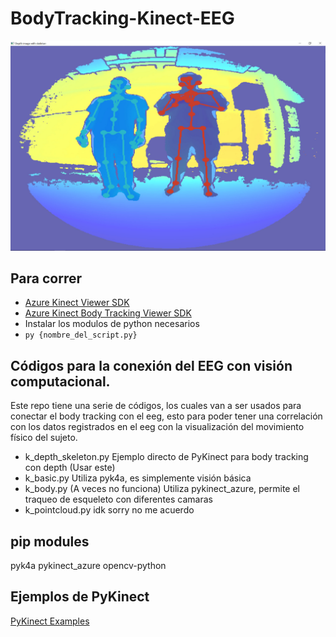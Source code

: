 # BodyTracking-Kinect-EEG

![pic goes HARD](public/img/GOAT.png)

## Para correr
- [Azure Kinect Viewer SDK](https://learn.microsoft.com/en-us/azure/kinect-dk/azure-kinect-viewer)
- [Azure Kinect Body Tracking Viewer SDK](https://learn.microsoft.com/en-us/azure/kinect-dk/body-sdk-download)
- Instalar los modulos de python necesarios
- `py {nombre_del_script.py}`

## Códigos para la conexión del EEG con visión computacional.
Este repo tiene una serie de códigos, los cuales van a ser usados para conectar el body tracking con el eeg, esto para poder tener una correlación con los datos registrados en el eeg con la visualización del movimiento físico del sujeto.

- k_depth_skeleton.py
Ejemplo directo de PyKinect para body tracking con depth (Usar este)
- k_basic.py
Utiliza pyk4a, es simplemente visión básica
- k_body.py
(A veces no funciona) Utiliza pykinect_azure, permite el traqueo de esqueleto con diferentes camaras
- k_pointcloud.py
idk sorry no me acuerdo

## pip modules
pyk4a
pykinect_azure
opencv-python

## Ejemplos de PyKinect
[PyKinect Examples](https://github.com/ibaiGorordo/pyKinectAzure/tree/master/examples)
